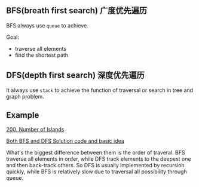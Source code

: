 ## BFS(breath first search) 广度优先遍历
BFS always use `queue` to achieve.

Goal: 
- traverse all elements
- find the shortest path

## DFS(depth first search) 深度优先遍历
It always use `stack` to achieve the function of traversal or search in tree and graph problem.

## Example
[200. Number of Islands](https://leetcode-cn.com/problems/number-of-islands/) 

[Both BFS and DFS Solution code and basic idea](https://github.com/Fieldwater/leetcode/blob/master/cpp/200_Number_of_Islands.cpp)

What's the biggest difference between them is the order of traveral. BFS traverse all elements in order, while DFS track elements to the deepest one and then back-track others. So DFS is usually implemented by recursion quickly, while BFS is relatively slow due to traversal all possibility through queue.

